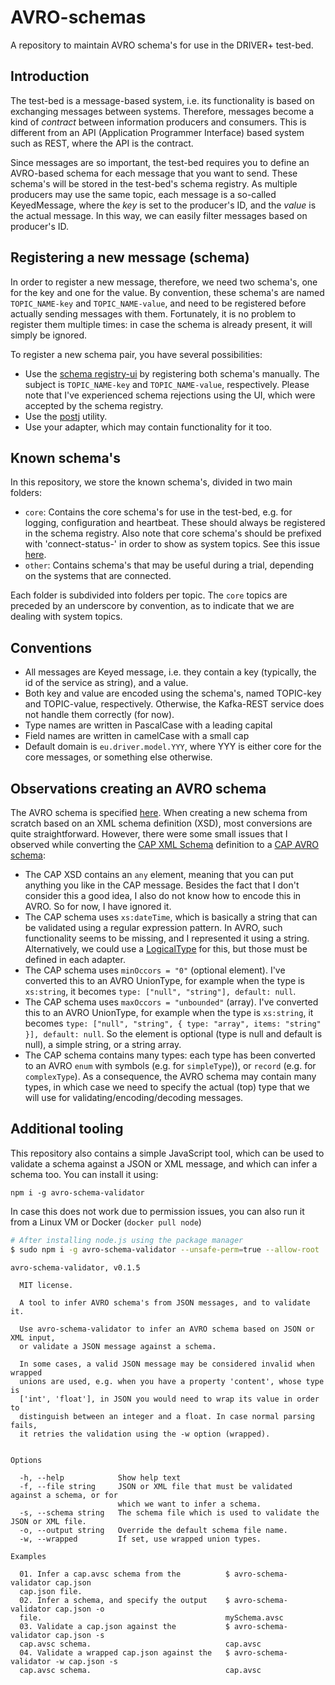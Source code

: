 # AVRO-schemas

A repository to maintain AVRO schema's for use in the DRIVER+ test-bed.

## Introduction

The test-bed is a message-based system, i.e. its functionality is based on exchanging messages between systems. Therefore, messages become a kind of _contract_ between information producers and consumers. This is different from an API (Application Programmer Interface) based system such as REST, where the API is the contract.

Since messages are so important, the test-bed requires you to define an AVRO-based schema for each message that you want to send. These schema's will be stored in the test-bed's schema registry. As multiple producers may use the same topic, each message is a so-called KeyedMessage, where the _key_ is set to the producer's ID, and the _value_ is the actual message. In this way, we can easily filter messages based on producer's ID.

## Registering a new message (schema)

In order to register a new message, therefore, we need two schema's, one for the key and one for the value. By convention, these schema's are named `TOPIC_NAME-key` and `TOPIC_NAME-value`, and need to be registered before actually sending messages with them. Fortunately, it is no problem to register them multiple times: in case the schema is already present, it will simply be ignored.

To register a new schema pair, you have several possibilities:

- Use the [schema registry-ui](http://localhost:3601/) by registering both schema's manually. The subject is `TOPIC_NAME-key` and `TOPIC_NAME-value`, respectively. Please note that I've experienced schema rejections using the UI, which were accepted by the schema registry.
- Use the [postj](npmjs.com/postj) utility.
- Use your adapter, which may contain functionality for it too.

## Known schema's

In this repository, we store the known schema's, divided in two main folders:

- `core`: Contains the core schema's for use in the test-bed, e.g. for logging, configuration and heartbeat. These should always be registered in the schema registry. Also note that core schema's should be prefixed with 'connect-status-' in order to show as system topics. See this issue [here](https://github.com/Landoop/kafka-topics-ui/issues/99).
- `other`: Contains schema's that may be useful during a trial, depending on the systems that are connected.

Each folder is subdivided into folders per topic. The `core` topics are preceded by an underscore by convention, as to indicate that we are dealing with system topics.

## Conventions

- All messages are Keyed message, i.e. they contain a key (typically, the id of the service as string), and a value.
- Both key and value are encoded using the schema's, named TOPIC-key and TOPIC-value, respectively. Otherwise, the Kafka-REST service does not handle them correctly (for now).
- Type names are written in PascalCase with a leading capital
- Field names are written in camelCase with a small cap
- Default domain is `eu.driver.model.YYY`, where YYY is either core for the core messages, or something else otherwise.

## Observations creating an AVRO schema

The AVRO schema is specified [here](https://avro.apache.org/docs/current/spec.html). When creating a new schema from scratch based on an XML schema definition (XSD), most conversions are quite straightforward. However, there were some small issues that I observed while converting the [CAP XML Schema](https://github.com/DRIVER-EU/node-test-bed-adapter/blob/master/data/cap/cap.xsd) definition to a [CAP AVRO schema](https://github.com/DRIVER-EU/node-test-bed-adapter/blob/master/data/cap/cap.avsc):

- The CAP XSD contains an `any` element, meaning that you can put anything you like in the CAP message. Besides the fact that I don't consider this a good idea, I also do not know how to encode this in AVRO. So for now, I have ignored it.
- The CAP schema uses `xs:dateTime`, which is basically a string that can be validated using a regular expression pattern. In AVRO, such functionality seems to be missing, and I represented it using a string. Alternatively, we could use a [LogicalType](https://avro.apache.org/docs/current/spec.html#Logical+Types) for this, but those must be defined in each adapter.
- The CAP schema uses `minOccors = "0"` (optional element). I've converted this to an AVRO UnionType, for example when the type is `xs:string`, it becomes `type: ["null", "string"], default: null`.
- The CAP schema uses `maxOccors = "unbounded"` (array). I've converted this to an AVRO UnionType, for example when the type is `xs:string`, it becomes `type: ["null", "string", { type: "array", items: "string" }], default: null`. So the element is optional (type is null and default is null), a simple string, or a string array.
- The CAP schema contains many types: each type has been converted to an AVRO `enum` with symbols (e.g. for `simpleType`)), or `record` (e.g. for `complexType`). As a consequence, the AVRO schema may contain many types, in which case we need to specify the actual (top) type that we will use for validating/encoding/decoding messages.

## Additional tooling

This repository also contains a simple JavaScript tool, which can be used to validate a schema against a JSON or XML message, and which can infer a schema too. You can install it using:

```console
npm i -g avro-schema-validator
```

In case this does not work due to permission issues, you can also run it from a Linux VM or Docker (`docker pull node`)

```bash
# After installing node.js using the package manager
$ sudo npm i -g avro-schema-validator --unsafe-perm=true --allow-root
```

```console
avro-schema-validator, v0.1.5

  MIT license.

  A tool to infer AVRO schema's from JSON messages, and to validate it.

  Use avro-schema-validator to infer an AVRO schema based on JSON or XML input,
  or validate a JSON message against a schema.

  In some cases, a valid JSON message may be considered invalid when wrapped
  unions are used, e.g. when you have a property 'content', whose type is
  ['int', 'float'], in JSON you would need to wrap its value in order to
  distinguish between an integer and a float. In case normal parsing fails,
  it retries the validation using the -w option (wrapped).


Options

  -h, --help            Show help text
  -f, --file string     JSON or XML file that must be validated against a schema, or for
                        which we want to infer a schema.
  -s, --schema string   The schema file which is used to validate the JSON or XML file.
  -o, --output string   Override the default schema file name.
  -w, --wrapped         If set, use wrapped union types.

Examples

  01. Infer a cap.avsc schema from the          $ avro-schema-validator cap.json
  cap.json file.
  02. Infer a schema, and specify the output    $ avro-schema-validator cap.json -o
  file.                                         mySchema.avsc
  03. Validate a cap.json against the           $ avro-schema-validator cap.json -s
  cap.avsc schema.                              cap.avsc
  04. Validate a wrapped cap.json against the   $ avro-schema-validator -w cap.json -s
  cap.avsc schema.                              cap.avsc
```
